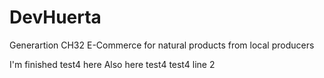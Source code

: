 # DevHuerta
Generartion CH32 E-Commerce for natural products from local producers

I'm finished test4 here
Also here
test4
test4 line 2
